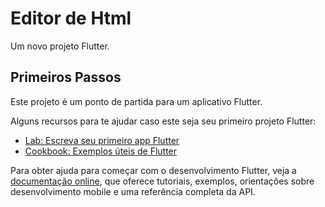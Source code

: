# Editor de Html

Um novo projeto Flutter.

## Primeiros Passos

Este projeto é um ponto de partida para um aplicativo Flutter.

Alguns recursos para te ajudar caso este seja seu primeiro projeto Flutter:

- [Lab: Escreva seu primeiro app Flutter](https://docs.flutter.dev/get-started/codelab)
- [Cookbook: Exemplos úteis de Flutter](https://docs.flutter.dev/cookbook)

Para obter ajuda para começar com o desenvolvimento Flutter, veja a
[documentação online](https://docs.flutter.dev/), que oferece tutoriais,
exemplos, orientações sobre desenvolvimento mobile e uma referência completa da API.

